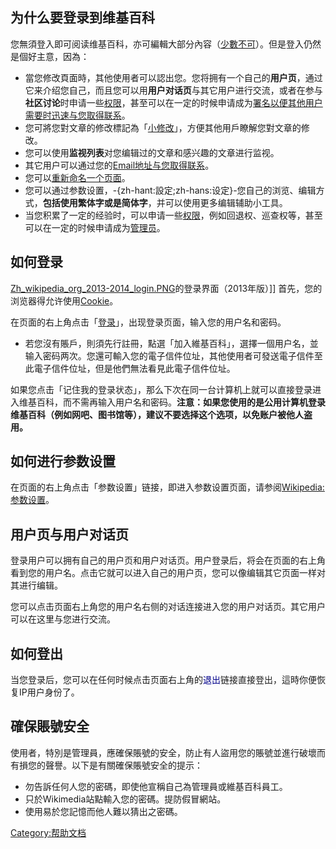 ## 为什么要登录到维基百科

您無須登入即可阅读维基百科，亦可編輯大部分內容（[少數不可](https://zh.wikipedia.org/wiki/Wikipedia:保護方針 "wikilink")）。但是登入仍然是個好主意，因為：

  - 當您修改頁面時，其他使用者可以認出您。您将拥有一个自己的**用户页**，通过它来介绍您自己，而且您可以用**用户对话页**与其它用户进行交流，或者在参与**社区讨论**时申请一些[权限](https://zh.wikipedia.org/wiki/Wikipedia:权限申请 "wikilink")，甚至可以在一定的时候申请成为[署名以便其他用户需要时迅速与您取得联系](https://zh.wikipedia.org/wiki/Wikipedia:在讨论页上签名 "wikilink")。
  - 您可將您對文章的修改標記為「[小修改](https://zh.wikipedia.org/wiki/Help:小修改 "wikilink")」，方便其他用戶瞭解您對文章的修改。
  - 您可以使用**监视列表**对您编辑过的文章和感兴趣的文章进行监视。
  - 其它用户可以通过您的[Email地址与您取得联系](https://zh.wikipedia.org/wiki/Email "wikilink")。
  - 您可以[重新命名一个页面](https://zh.wikipedia.org/wiki/Help:如何重新命名一个页面 "wikilink")。
  - 您可以通过参数设置，-{zh-hant:設定;zh-hans:设定}-您自己的浏览、编辑方式，**包括使用繁体字或是简体字**，并可以使用更多编辑辅助小工具。
  - 当您积累了一定的经验时，可以申请一些[权限](https://zh.wikipedia.org/wiki/Wikipedia:权限申请 "wikilink")，例如回退权、巡查权等，甚至可以在一定的时候申请成为[管理员](https://zh.wikipedia.org/wiki/Wikipedia:管理员 "wikilink")。

## 如何登录

[Zh_wikipedia_org_2013-2014_login.PNG](https://zh.wikipedia.org/wiki/File:Zh_wikipedia_org_2013-2014_login.PNG "fig:Zh_wikipedia_org_2013-2014_login.PNG")的登录界面（2013年版）\]\] 首先，您的浏览器得允许使用[Cookie](../Page/Cookie.md "wikilink")。

在页面的右上角点击「[登录](https://zh.wikipedia.org/wiki/Special:Userlogin "wikilink")」，出现登录页面，输入您的用户名和密码。

  - 若您沒有賬戶，則須先行註冊，點選「加入維基百科」，選擇一個用户名，並输入密码两次。您還可輸入您的電子信件位址，其他使用者可發送電子信件至此電子信件位址，但是他們無法看見此電子信件位址。

如果您点击「记住我的登录状态」，那么下次在同一台计算机上就可以直接登录进入维基百科，而不需再输入用户名和密码。**注意：如果您使用的是公用计算机登录维基百科（例如网吧、图书馆等），建议不要选择这个选项，以免账户被他人盗用。**

## 如何进行参数设置

在页面的右上角点击「参数设置」链接，即进入参数设置页面，请参阅[Wikipedia:参数设置](https://zh.wikipedia.org/wiki/Wikipedia:参数设置 "wikilink")。

## 用户页与用户对话页

登录用户可以拥有自己的用户页和用户对话页。用户登录后，将会在页面的右上角看到您的用户名。点击它就可以进入自己的用户页，您可以像编辑其它页面一样对其进行编辑。

您可以点击页面右上角您的用户名右侧的对话连接进入您的用户对话页。其它用户可以在这里与您进行交流。

## 如何登出

当您登录后，您可以在任何时候点击页面右上角的<span title="{{int:tooltip-pt-logout}}" style="color:darkblue">退出</span>链接直接登出，這時你便恢复IP用户身份了。

## 確保賬號安全

使用者，特別是管理員，應確保賬號的安全，防止有人盜用您的賬號並進行破壞而有損您的聲譽。以下是有關確保賬號安全的提示：

  - 勿告訴任何人您的密碼，即使他宣稱自己為管理員或維基百科員工。
  - 只於Wikimedia站點輸入您的密碼。提防假冒網站。
  - 使用易於您記憶而他人難以猜出之密碼。

[Category:帮助文档](https://zh.wikipedia.org/wiki/Category:帮助文档 "wikilink")